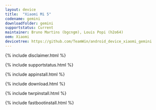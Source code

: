 ```yaml
---
layout: device
title:  "Xiaomi Mi 5"
codename: gemini
downloadfolder: gemini
supportstatus: Current
maintainer: Bruno Martins (bgcngm), Louis Popi (h2o64)
oem: Xiaomi
devicetree: https://github.com/TeamWin/android_device_xiaomi_gemini
---
```


{% include disclaimer.html %}

{% include supportstatus.html %}

{% include appinstall.html %}

{% include download.html %}

{% include twrpinstall.html %}

{% include fastbootinstall.html %}